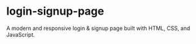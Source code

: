 # login-signup-page
A modern and responsive login &amp; signup page built with HTML, CSS, and JavaScript.
